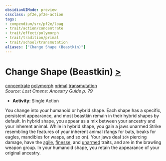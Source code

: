 ```yaml
---
obsidianUIMode: preview
cssclass: pf2e,pf2e-action
tags:
- compendium/src/pf2e/loag
- trait/action/concentrate
- trait/effect/polymorph
- trait/tradition/primal
- trait/school/transmutation
aliases: ["Change Shape (Beastkin)"]
---
```

# Change Shape (Beastkin) [>](chapter-9-playing-the-game.md#Actions "Single Action")
[concentrate](concentrate.md)  [polymorph](polymorph.md)  [primal](primal.md)  [transmutation](transmutation.md)  
*Source: Lost Omens: Ancestry Guide p. 79*  


- **Activity**: Single Action

You change into your humanoid or hybrid shape. Each shape has a specific, persistent appearance, and most beastkin remain in their hybrid shapes by default. In hybrid shape, you appear as a mix between your ancestry and your inherent animal. While in hybrid shape, you gain a jaws unarmed Strike resembling the features of your inherent animal (fangs for bats, beaks for eagles, mandibles for wasps, and so on). Your jaws deal `1d4` piercing damage, have the [agile](agile.md), [finesse](finesse.md), and [unarmed](unarmed.md) traits, and are in the brawling weapon group. In your humanoid shape, you retain the appearance of your original ancestry.